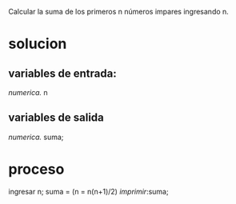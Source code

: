 Calcular la suma de los primeros n números impares ingresando n.
# solucion
## variables de entrada:
*numerica.* n
## variables de salida
*numerica.* suma;
# proceso
ingresar n;
suma = (n = n(n+1)/2)
*imprimir*:suma;
